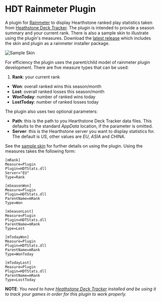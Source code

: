 # HDT Rainmeter Plugin

A plugin for [Rainmeter](http://www.rainmeter.net) to display Hearthstone ranked play statistics taken from [Heathstone Deck Tracker](https://github.com/Epix37/Hearthstone-Deck-Tracker). The plugin is intended to provide a season summary and your current rank. There is also a sample skin to illustrate using the plugin's measures. Download the [latest release](https://github.com/andburn/hdt-rainmeter-stats/releases/latest) which includes the skin and plugin as a rainmeter installer package.

![Sample Skin](http://i.imgur.com/qrcBknh.png)

For efficiency the plugin uses the parent/child model of rainmeter plugin development. There are five measure types that can be used:

1. **Rank**: your current rank
- **Won**: overall ranked wins this season/month
- **Lost**: overall ranked losses this season/month
- **WonToday**: number of ranked wins today
- **LostToday**: number of ranked losses today

The plugin also uses two optional parameters:

- **Path**: this is the path to you Hearthstone Deck Tracker data files. This defaults to the standard *AppData* location, if the parameter is omitted.
- **Server**: this is the Hearthstone server you want to display statistics for. The default is *US*, other values are *EU*, *ASIA* and *CHINA*.

See the [sample skin](https://github.com/andburn/hdt-rainmeter-stats/blob/master/Skin/Season%20Stats/stats.ini) for further details on using the plugin. Using the measures takes the following form:

```
[mRank]
Measure=Plugin
Plugin=HDTStats.dll
Server="EU"
Type=Rank

[mSeasonWon]
Measure=Plugin
Plugin=HDTStats.dll
ParentName=mRank
Type=Won

[mSeasonLost]
Measure=Plugin
Plugin=HDTStats.dll
ParentName=mRank
Type=Lost

[mTodayWon]
Measure=Plugin
Plugin=HDTStats.dll
ParentName=mRank
Type=WonToday

[mTodayLost]
Measure=Plugin
Plugin=HDTStats.dll
ParentName=mRank
Type=LostToday
```

**NOTE**: *You need to have [Heathstone Deck Tracker](https://github.com/Epix37/Hearthstone-Deck-Tracker) installed and be using it to track your games in order for this plugin to work properly.*

